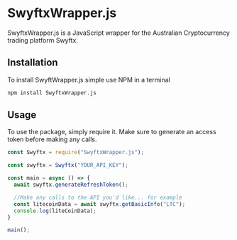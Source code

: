 # SwyftxWrapper.js

SwyftxWrapper.js is a JavaScript wrapper for the Australian Cryptocurrency trading platform Swyftx.

## Installation

To install SwyftWrapper.js simple use NPM in a terminal

```bash
npm install SwyftxWrapper.js
```

## Usage

To use the package, simply require it. Make sure to generate an access token before making any calls.

```javascript
const Swyftx = require("SwyftxWrapper.js");

const swyftx = Swyftx("YOUR_API_KEY");

const main = async () => {
  await swyftx.generateRefreshToken();

  //Make any calls to the API you'd like... for example
  const litecoinData = await swyftx.getBasicInfo("LTC");
  console.log(liteCoinData);
}

main();
```
